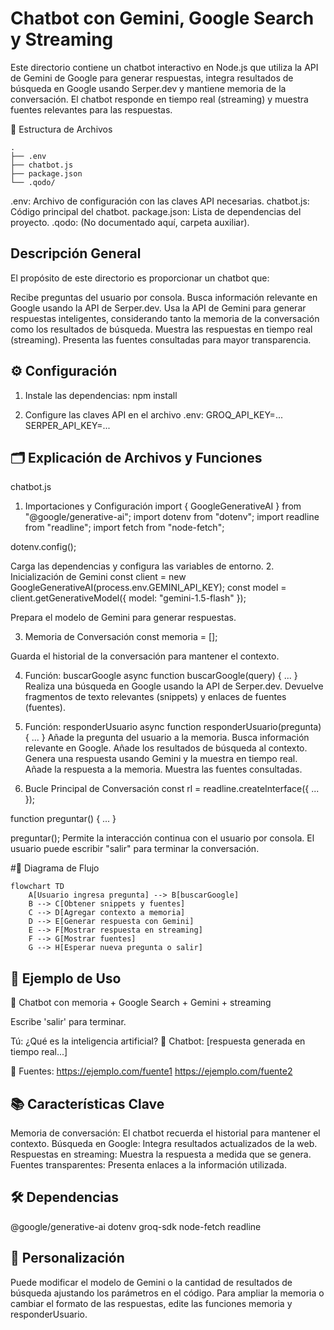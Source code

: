 # Chatbot con Gemini, Google Search y Streaming
Este directorio contiene un chatbot interactivo en Node.js que utiliza la API de Gemini de Google para generar respuestas, integra resultados de búsqueda en Google usando Serper.dev y mantiene memoria de la conversación. El chatbot responde en tiempo real (streaming) y muestra fuentes relevantes para las respuestas.

📁 Estructura de Archivos
```tree
.
├── .env
├── chatbot.js
├── package.json
└── .qodo/
```

.env: Archivo de configuración con las claves API necesarias.
chatbot.js: Código principal del chatbot.
package.json: Lista de dependencias del proyecto.
.qodo: (No documentado aquí, carpeta auxiliar).

## Descripción General
El propósito de este directorio es proporcionar un chatbot que:

Recibe preguntas del usuario por consola.
Busca información relevante en Google usando la API de Serper.dev.
Usa la API de Gemini para generar respuestas inteligentes, considerando tanto la memoria de la conversación como los resultados de búsqueda.
Muestra las respuestas en tiempo real (streaming).
Presenta las fuentes consultadas para mayor transparencia.

## ⚙️ Configuración
1. Instale las dependencias:
npm install

2. Configure las claves API en el archivo .env:
GROQ_API_KEY=...
SERPER_API_KEY=...

## 🗂️ Explicación de Archivos y Funciones
chatbot.js

1. Importaciones y Configuración
import { GoogleGenerativeAI } from "@google/generative-ai";
import dotenv from "dotenv";
import readline from "readline";
import fetch from "node-fetch";

dotenv.config();

Carga las dependencias y configura las variables de entorno.
2. Inicialización de Gemini
const client = new GoogleGenerativeAI(process.env.GEMINI_API_KEY);
const model = client.getGenerativeModel({ model: "gemini-1.5-flash" });

Prepara el modelo de Gemini para generar respuestas.

3. Memoria de Conversación
const memoria = [];

Guarda el historial de la conversación para mantener el contexto.

4. Función: buscarGoogle
async function buscarGoogle(query) { ... }
Realiza una búsqueda en Google usando la API de Serper.dev.
Devuelve fragmentos de texto relevantes (snippets) y enlaces de fuentes (fuentes).

5. Función: responderUsuario
async function responderUsuario(pregunta) { ... }
Añade la pregunta del usuario a la memoria.
Busca información relevante en Google.
Añade los resultados de búsqueda al contexto.
Genera una respuesta usando Gemini y la muestra en tiempo real.
Añade la respuesta a la memoria.
Muestra las fuentes consultadas.

6. Bucle Principal de Conversación
const rl = readline.createInterface({ ... });

function preguntar() { ... }

preguntar();
Permite la interacción continua con el usuario por consola.
El usuario puede escribir "salir" para terminar la conversación.

#🔑 Diagrama de Flujo
```mermaid
flowchart TD
    A[Usuario ingresa pregunta] --> B[buscarGoogle]
    B --> C[Obtener snippets y fuentes]
    C --> D[Agregar contexto a memoria]
    D --> E[Generar respuesta con Gemini]
    E --> F[Mostrar respuesta en streaming]
    F --> G[Mostrar fuentes]
    G --> H[Esperar nueva pregunta o salir]
  ```
## 📝 Ejemplo de Uso
💬 Chatbot con memoria + Google Search + Gemini + streaming

Escribe 'salir' para terminar.

Tú: ¿Qué es la inteligencia artificial?
🤖 Chatbot: [respuesta generada en tiempo real...]

🔎 Fuentes:
https://ejemplo.com/fuente1
https://ejemplo.com/fuente2


## 📚 Características Clave
Memoria de conversación: El chatbot recuerda el historial para mantener el contexto.
Búsqueda en Google: Integra resultados actualizados de la web.
Respuestas en streaming: Muestra la respuesta a medida que se genera.
Fuentes transparentes: Presenta enlaces a la información utilizada.

## 🛠️ Dependencias
@google/generative-ai
dotenv
groq-sdk
node-fetch
readline


## 🧩 Personalización
Puede modificar el modelo de Gemini o la cantidad de resultados de búsqueda ajustando los parámetros en el código.
Para ampliar la memoria o cambiar el formato de las respuestas, edite las funciones memoria y responderUsuario.
